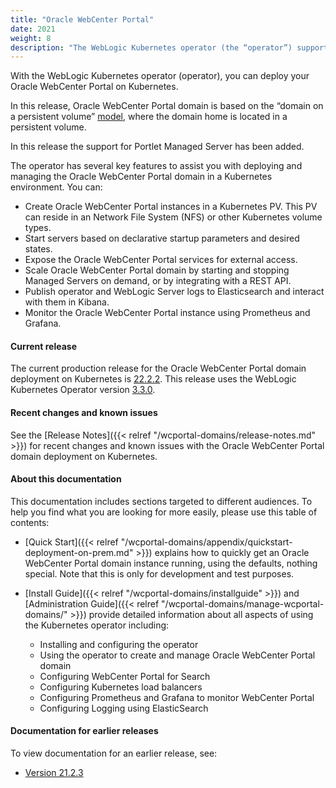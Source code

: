 ```yaml
---
title: "Oracle WebCenter Portal"
date: 2021
weight: 8
description: "The WebLogic Kubernetes operator (the “operator”) supports deployment of Oracle WebCenter Portal. Follow the instructions in this guide to set up Oracle WebCenter Portal domain on Kubernetes."
---
```



With the WebLogic Kubernetes operator (operator), you can deploy your Oracle WebCenter Portal on Kubernetes.

In this release, Oracle WebCenter Portal domain is based on the “domain on a persistent volume”
[model](https://oracle.github.io/weblogic-kubernetes-operator/userguide/managing-domains/choosing-a-model/), where the domain home is located in a persistent volume. 

In this release the support for Portlet Managed Server has been added. 

The operator has several key features to assist you with deploying and managing the Oracle WebCenter Portal domain in a Kubernetes environment. You can:

* Create Oracle WebCenter Portal instances in a Kubernetes PV. This PV can reside in an Network File System (NFS) or other Kubernetes volume types.
* Start servers based on declarative startup parameters and desired states.
* Expose the Oracle WebCenter Portal services for external access.
* Scale Oracle WebCenter Portal domain by starting and stopping Managed Servers on demand, or by integrating with a REST API.
* Publish operator and WebLogic Server logs to Elasticsearch and interact with them in Kibana.
* Monitor the Oracle WebCenter Portal instance using Prometheus and Grafana.
#### Current release

The current production release for the Oracle WebCenter Portal domain deployment on Kubernetes is [22.2.2](https://github.com/oracle/fmw-kubernetes/releases). This release uses the WebLogic Kubernetes Operator version [3.3.0](https://github.com/oracle/weblogic-kubernetes-operator/releases).


#### Recent changes and known issues

See the [Release Notes]({{< relref "/wcportal-domains/release-notes.md" >}}) for recent changes and known issues with the Oracle WebCenter Portal domain deployment on Kubernetes.


#### About this documentation

This documentation includes sections targeted to different audiences. To help you find what you are looking for more easily,
please use this table of contents:

* [Quick Start]({{< relref "/wcportal-domains/appendix/quickstart-deployment-on-prem.md" >}}) explains how to quickly get an Oracle WebCenter Portal domain instance running, using the defaults, nothing special. Note that this is only for development and test purposes.
* [Install Guide]({{< relref "/wcportal-domains/installguide" >}}) and [Administration Guide]({{< relref "/wcportal-domains/manage-wcportal-domains/" >}}) provide detailed information about all aspects of using the Kubernetes operator including:

   * Installing and configuring the operator
   * Using the operator to create and manage Oracle WebCenter Portal domain
   * Configuring WebCenter Portal for Search
   * Configuring Kubernetes load balancers
   * Configuring Prometheus and Grafana to monitor WebCenter Portal
   * Configuring Logging using ElasticSearch

#### Documentation for earlier releases

To view documentation for an earlier release, see:

* [Version 21.2.3](https://oracle.github.io/fmw-kubernetes/21.2.3/wcportal-domains/)
